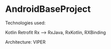 # AndroidBaseProject

Technologies used:

Kotlin
Retrofit
Rx --> RxJava, RxKotlin, RXBinding

Architecture:
VIPER

